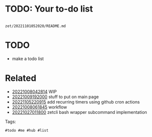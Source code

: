 # TODO: Your to-do list

```
```

` zet/20221101052020/README.md `

# TODO

- make a todo list


# Related

- [20221008042814](/zet/20221008042814/README.md) WIP
- [20221009192000](/zet/20221009192000/README.md) stuff to put on main page
- [20221105220915](/zet/20221105220915/README.md) add recurring timers using github cron actions
- [20221008061845](/zet/20221008061845/README.md) workflow
- [20221027011800](/zet/20221027011800/README.md) zetcli bash wrapper subcommand implementation

Tags:

    #todo #me #hub #list

